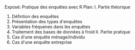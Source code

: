 Exposé: Pratique des enquêtes avec R
Plan:
I. Partie théorique
  1. Défintion des enquêtes
  2. Présentation des types d'enquêtes
  3. Variables fréquenes dans les enquêtes
  4. Traitement des bases de données à froid
II. Partie pratique
  1. Cas d'une enquête ménage/individu
  3. Cas d'une enquête entreprise
